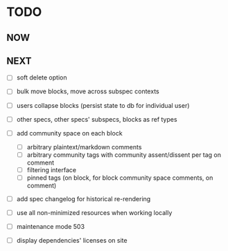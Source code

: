 # TODO

## NOW

## NEXT

- [ ] soft delete option

- [ ] bulk move blocks, move across subspec contexts

- [ ] users collapse blocks (persist state to db for individual user)

- [ ] other specs, other specs' subspecs, blocks as ref types

- [ ] add community space on each block
	- [ ] arbitrary plaintext/markdown comments
	- [ ] arbitrary community tags with community assent/dissent per tag on comment
	- [ ] filtering interface
	- [ ] pinned tags (on block, for block community space comments, on comment)

- [ ] add spec changelog for historical re-rendering

- [ ] use all non-minimized resources when working locally

- [ ] maintenance mode 503

- [ ] display dependencies' licenses on site
